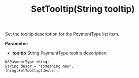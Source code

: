 ﻿---
uid: crmscript_ref_NSPaymentType_SetTooltip
title: SetTooltip(String tooltip)
intellisense: NSPaymentType.SetTooltip
keywords: NSPaymentType, SetTooltip
so.topic: reference
---

Set the tooltip description for the PaymentType list item.

**Parameter:** 
 - **tooltip** String PaymentType tooltip description.

```crmscript
NSPaymentType thing;
String descr = "something new";
thing.SetTooltip(descr);
```

